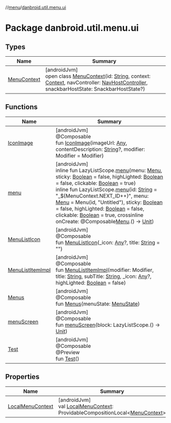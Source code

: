 //[menu](../../index.md)/[danbroid.util.menu.ui](index.md)

# Package danbroid.util.menu.ui

## Types

| Name | Summary |
|---|---|
| [MenuContext](-menu-context/index.md) | [androidJvm]<br>open class [MenuContext](-menu-context/index.md)(id: [String](https://kotlinlang.org/api/latest/jvm/stdlib/kotlin/-string/index.html), context: [Context](https://developer.android.com/reference/kotlin/android/content/Context.html), navController: [NavHostController](https://developer.android.com/reference/kotlin/androidx/navigation/NavHostController.html), snackbarHostState: SnackbarHostState?) |

## Functions

| Name | Summary |
|---|---|
| [IconImage](-icon-image.md) | [androidJvm]<br>@Composable<br>fun [IconImage](-icon-image.md)(imageUrl: [Any](https://kotlinlang.org/api/latest/jvm/stdlib/kotlin/-any/index.html), contentDescription: [String](https://kotlinlang.org/api/latest/jvm/stdlib/kotlin/-string/index.html)?, modifier: Modifier = Modifier) |
| [menu](menu.md) | [androidJvm]<br>inline fun LazyListScope.[menu](menu.md)(menu: [Menu](../danbroid.util.menu/-menu/index.md), sticky: [Boolean](https://kotlinlang.org/api/latest/jvm/stdlib/kotlin/-boolean/index.html) = false, highLighted: [Boolean](https://kotlinlang.org/api/latest/jvm/stdlib/kotlin/-boolean/index.html) = false, clickable: [Boolean](https://kotlinlang.org/api/latest/jvm/stdlib/kotlin/-boolean/index.html) = true)<br>inline fun LazyListScope.[menu](menu.md)(id: [String](https://kotlinlang.org/api/latest/jvm/stdlib/kotlin/-string/index.html) = "_${MenuContext.NEXT_ID++}", menu: [Menu](../danbroid.util.menu/-menu/index.md) = Menu(id, "Untitled"), sticky: [Boolean](https://kotlinlang.org/api/latest/jvm/stdlib/kotlin/-boolean/index.html) = false, highLighted: [Boolean](https://kotlinlang.org/api/latest/jvm/stdlib/kotlin/-boolean/index.html) = false, clickable: [Boolean](https://kotlinlang.org/api/latest/jvm/stdlib/kotlin/-boolean/index.html) = true, crossinline onCreate: @Composable[Menu](../danbroid.util.menu/-menu/index.md).() -&gt; [Unit](https://kotlinlang.org/api/latest/jvm/stdlib/kotlin/-unit/index.html)) |
| [MenuListIcon](-menu-list-icon.md) | [androidJvm]<br>@Composable<br>fun [MenuListIcon](-menu-list-icon.md)(_icon: [Any](https://kotlinlang.org/api/latest/jvm/stdlib/kotlin/-any/index.html)?, title: [String](https://kotlinlang.org/api/latest/jvm/stdlib/kotlin/-string/index.html) = "") |
| [MenuListItemImpl](-menu-list-item-impl.md) | [androidJvm]<br>@Composable<br>fun [MenuListItemImpl](-menu-list-item-impl.md)(modifier: Modifier, title: [String](https://kotlinlang.org/api/latest/jvm/stdlib/kotlin/-string/index.html), subTitle: [String](https://kotlinlang.org/api/latest/jvm/stdlib/kotlin/-string/index.html), _icon: [Any](https://kotlinlang.org/api/latest/jvm/stdlib/kotlin/-any/index.html)?, highLighted: [Boolean](https://kotlinlang.org/api/latest/jvm/stdlib/kotlin/-boolean/index.html) = false) |
| [Menus](-menus.md) | [androidJvm]<br>@Composable<br>fun [Menus](-menus.md)(menuState: [MenuState](../danbroid.util.menu/-menu-state/index.md)) |
| [menuScreen](menu-screen.md) | [androidJvm]<br>@Composable<br>fun [menuScreen](menu-screen.md)(block: LazyListScope.() -&gt; [Unit](https://kotlinlang.org/api/latest/jvm/stdlib/kotlin/-unit/index.html)) |
| [Test](-test.md) | [androidJvm]<br>@Composable<br>@Preview<br>fun [Test](-test.md)() |

## Properties

| Name | Summary |
|---|---|
| [LocalMenuContext](-local-menu-context.md) | [androidJvm]<br>val [LocalMenuContext](-local-menu-context.md): ProvidableCompositionLocal&lt;[MenuContext](-menu-context/index.md)&gt; |
